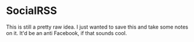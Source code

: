 # SocialRSS
This is still a pretty raw idea. I just wanted to save this and take some notes on it. It'd be an anti Facebook, if that sounds cool.
